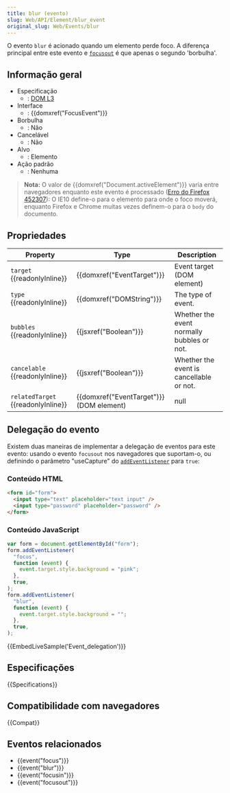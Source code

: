```yaml
---
title: blur (evento)
slug: Web/API/Element/blur_event
original_slug: Web/Events/blur
---
```


O evento `blur` é acionado quando um elemento perde foco. A diferença principal entre este evento e [`focusout`](/pt-BR/docs/Mozilla_event_reference/focusout) é que apenas o segundo 'borbulha'.

## Informação geral

- Especificação
  - : [DOM L3](https://www.w3.org/TR/DOM-Level-3-Events/#event-type-blur)
- Interface
  - : {{domxref("FocusEvent")}}
- Borbulha
  - : Não
- Cancelável
  - : Não
- Alvo
  - : Elemento
- Ação padrão
  - : Nenhuma

> **Nota:** O valor de {{domxref("Document.activeElement")}} varia entre navegadores enquanto este evento é processado ([Erro do Firefox 452307](https://bugzil.la/452307)): O IE10 define-o para o elemento para onde o foco moverá, enquanto Firefox e Chrome muitas vezes definem-o para o `body` do documento.

## Propriedades

| Property                           | Type                                     | Description                                |
| ---------------------------------- | ---------------------------------------- | ------------------------------------------ |
| `target` {{readonlyInline}}        | {{domxref("EventTarget")}}               | Event target (DOM element)                 |
| `type` {{readonlyInline}}          | {{domxref("DOMString")}}                 | The type of event.                         |
| `bubbles` {{readonlyInline}}       | {{jsxref("Boolean")}}                    | Whether the event normally bubbles or not. |
| `cancelable` {{readonlyInline}}    | {{jsxref("Boolean")}}                    | Whether the event is cancellable or not.   |
| `relatedTarget` {{readonlyInline}} | {{domxref("EventTarget")}} (DOM element) | null                                       |

## Delegação do evento

Existem duas maneiras de implementar a delegação de eventos para este evento: usando o evento `focusout` nos navegadores que suportam-o, ou definindo o parâmetro "useCapture" do [`addEventListener`](/pt-BR/docs/DOM/element.addEventListener) para `true`:

### Conteúdo HTML

```html
<form id="form">
  <input type="text" placeholder="text input" />
  <input type="password" placeholder="password" />
</form>
```

### Conteúdo JavaScript

```js
var form = document.getElementById("form");
form.addEventListener(
  "focus",
  function (event) {
    event.target.style.background = "pink";
  },
  true,
);
form.addEventListener(
  "blur",
  function (event) {
    event.target.style.background = "";
  },
  true,
);
```

{{EmbedLiveSample('Event_delegation')}}

## Especificações

{{Specifications}}

## Compatibilidade com navegadores

{{Compat}}

## Eventos relacionados

- {{event("focus")}}
- {{event("blur")}}
- {{event("focusin")}}
- {{event("focusout")}}
